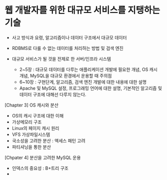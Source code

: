 # 웹 개발자를 위한 대규모 서비스를 지탱하는 기술
- 사고 방식과 요령, 알고리즘이나 데이터 구조에서 대규모 데이터
- RDBMS로 다룰 수 없는 데이터를 처리하는 방법 및 검색 엔진
- 대규모 서비스가 될 것을 전제로 한 서버/인프라 시스템

  - 2~5장 : 대규모 데이터를 다루는 애플리케이션 개발에 필요한 개념, OS 캐시 개념, MySQL을 대규모 환경에서 운용할 때 주의점
  - 6~10장 : 구현단계, 알고리즘, 검색 엔진 개발에 대한 내용에 대한 설명
  - Apache 및 MySQL 설정, 프로그래밍 언어에 대한 설명, 기본적인 알고리즘 및 데이터 구조에 대해선 다루지 않는다.

[Chapter 3] OS 캐시와 분산 
- OS의 캐시 구조에 대한 이해
- 가상메모리 구조
- Linux의 페이지 캐시 원리
- VFS 가상파일시스템
- 국소성을 고려한 분산 : 액세스 패턴 고려
- 파티셔닝을 통한 분산

[Chpater 4] 분산을 고려한 MySQL 운용
- 인덱스의 중요성 : B+트리 구조
- 
